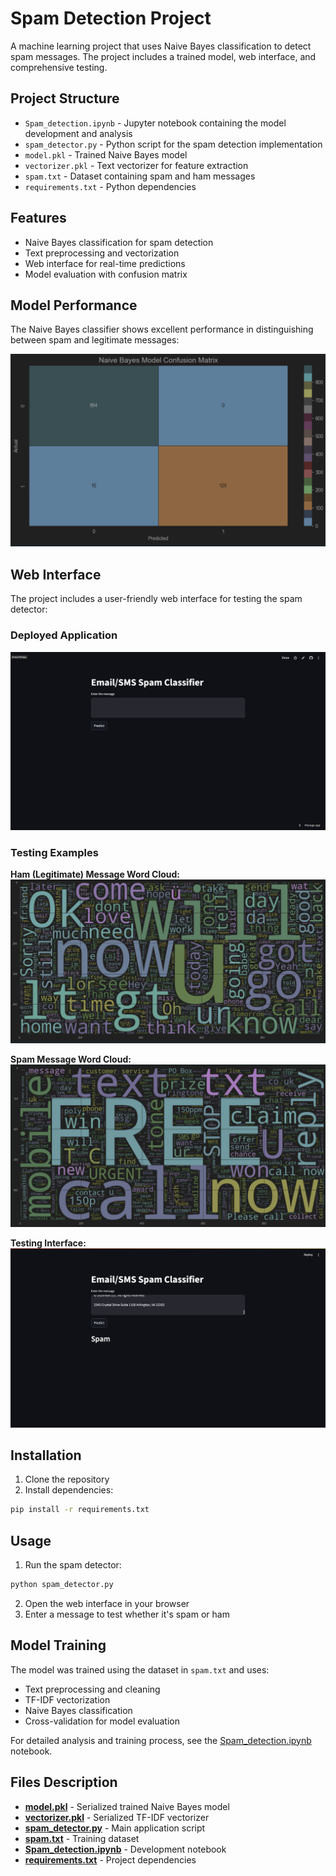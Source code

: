# Spam Detection Project

A machine learning project that uses Naive Bayes classification to detect spam messages. The project includes a trained model, web interface, and comprehensive testing.

## Project Structure

- `Spam_detection.ipynb` - Jupyter notebook containing the model development and analysis
- `spam_detector.py` - Python script for the spam detection implementation
- `model.pkl` - Trained Naive Bayes model
- `vectorizer.pkl` - Text vectorizer for feature extraction
- `spam.txt` - Dataset containing spam and ham messages
- `requirements.txt` - Python dependencies

## Features

- Naive Bayes classification for spam detection
- Text preprocessing and vectorization
- Web interface for real-time predictions
- Model evaluation with confusion matrix

## Model Performance

The Naive Bayes classifier shows excellent performance in distinguishing between spam and legitimate messages:

![Naive Bayes Confusion Matrix](Screenshot/Naive%20bayes%20confusion%20matrix.png)

## Web Interface

The project includes a user-friendly web interface for testing the spam detector:

### Deployed Application
![Deployed Interface](Screenshot/deployed.png)

### Testing Examples

**Ham (Legitimate) Message Word Cloud:**
![Ham Detection](Screenshot/ham.png)

**Spam Message Word Cloud:**
![Spam Detection](Screenshot/spam.png)

**Testing Interface:**
![Testing Interface](Screenshot/testing.png)

## Installation

1. Clone the repository
2. Install dependencies:
```bash
pip install -r requirements.txt
```

## Usage

1. Run the spam detector:
```bash
python spam_detector.py
```

2. Open the web interface in your browser
3. Enter a message to test whether it's spam or ham

## Model Training

The model was trained using the dataset in `spam.txt` and uses:
- Text preprocessing and cleaning
- TF-IDF vectorization
- Naive Bayes classification
- Cross-validation for model evaluation

For detailed analysis and training process, see the [Spam_detection.ipynb](Spam_detection.ipynb) notebook.

## Files Description

- **[model.pkl](model.pkl)** - Serialized trained Naive Bayes model
- **[vectorizer.pkl](vectorizer.pkl)** - Serialized TF-IDF vectorizer
- **[spam_detector.py](spam_detector.py)** - Main application script
- **[spam.txt](spam.txt)** - Training dataset
- **[Spam_detection.ipynb](Spam_detection.ipynb)** - Development notebook
- **[requirements.txt](requirements.txt)** - Project dependencies